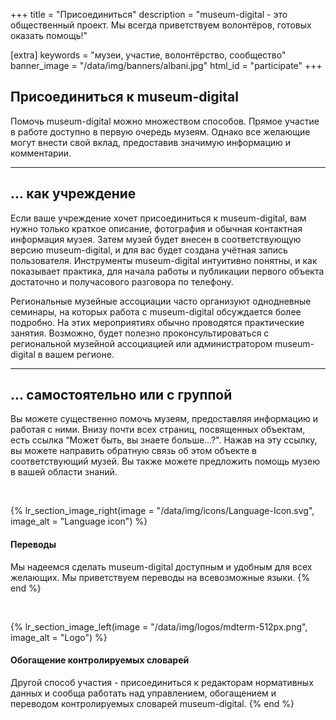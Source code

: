 +++
title = "Присоединиться"
description = "museum-digital - это общественный проект. Мы всегда приветствуем волонтёров, готовых оказать помощь!"

[extra]
keywords = "музеи, участие, волонтёрство, сообщество"
banner_image = "/data/img/banners/albani.jpg"
html_id = "participate"
+++

## Присоединиться к museum-digital

Помочь museum-digital можно множеством способов. Прямое участие в работе доступно в первую очередь музеям. Однако все желающие могут внести свой вклад, предоставив значимую информацию и комментарии.

----

## ... как учреждение

Если ваше учреждение хочет присоединиться к museum-digital, вам нужно только краткое описание, фотография и обычная контактная информация музея. Затем музей будет внесен в соответствующую версию museum-digital, и для вас будет создана учётная запись пользователя. Инструменты museum-digital интуитивно понятны, и как показывает практика, для начала работы и публикации первого объекта достаточно и получасового разговора по телефону.

Региональные музейные ассоциации часто организуют однодневные семинары, на которых работа с museum-digital обсуждается более подробно. На этих мероприятиях обычно проводятся практические занятия. Возможно, будет полезно проконсультироваться с региональной музейной ассоциацией или администратором museum-digital в вашем регионе.

----

## ... самостоятельно или с группой

Вы можете существенно помочь музеям, предоставляя информацию и работая с ними. Внизу почти всех страниц, посвященных объектам, есть ссылка “Может быть, вы знаете больше...?". Нажав на эту ссылку, вы можете направить обратную связь об этом объекте в соответствующий музей. Вы также можете предложить помощь музею в вашей области знаний.

<br/>

{% lr_section_image_right(image = "/data/img/icons/Language-Icon.svg", image_alt = "Language icon") %}
#### Переводы

Мы надеемся сделать museum-digital доступным и удобным для всех желающих. Мы приветствуем переводы на всевозможные языки.
{% end %}

<br/>

{% lr_section_image_left(image = "/data/img/logos/mdterm-512px.png", image_alt = "Logo") %}
#### Обогащение контролируемых словарей

Другой способ участия - присоединиться к редакторам нормативных данных и сообща работать над управлением, обогащением и переводом контролируемых словарей museum-digital.
{% end %}
